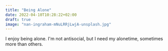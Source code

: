 ```yaml
---
title: "Being Alone"
date: 2022-04-10T10:28:22+02:00
draft: true
image: "nan-ingraham-mNuLRRjLwjA-unsplash.jpg"
---
```

I enjoy being alone. I'm not antisocial, but I need my alonetime, sometimes more than others.